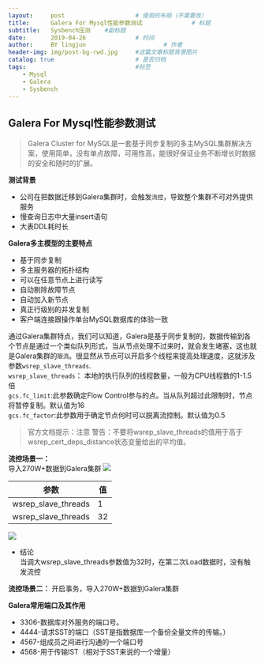 ```yaml
---
layout:     post   				    # 使用的布局（不需要改）
title:      Galera For Mysql性能参数测试 				# 标题 
subtitle:   Sysbench压测    #副标题
date:       2019-04-26 				# 时间
author:     BY lingjun						# 作者
header-img: img/post-bg-rwd.jpg 	#这篇文章标题背景图片
catalog: true 						# 是否归档
tags:								#标签
    - Mysql
    - Galera
    - Sysbench
---
```


## Galera For Mysql性能参数测试

>Galera Cluster for MySQL是一套基于同步复制的多主MySQL集群解决方案，使用简单，没有单点故障，可用性高，能很好保证业务不断增长时数据的安全和随时的扩展。

**测试背景**
- 公司在把数据迁移到Galera集群时，会触发`流控`，导致整个集群不可对外提供服务
- 慢查询日志中大量insert语句
- 大表DDL耗时长

**Galera多主模型的主要特点**  
- 基于同步复制
- 多主服务器的拓扑结构
- 可以在任意节点上进行读写
- 自动剔除故障节点
- 自动加入新节点
- 真正行级别的并发复制
- 客户端连接跟操作单台MySQL数据库的体验一致

通过Galera集群特点，我们可以知道，Galera是基于同步复制的，数据传输到各个节点是通过一个类似队列形式，当从节点处理不过来时，就会发生堵塞，这也就是Galera集群的`限流`。很显然从节点可以开启多个线程来提高处理速度，这就涉及参数`wsrep_slave_threads`.  
`wsrep_slave_threads`： 本地的执行队列的线程数量，一般为CPU线程数的1-1.5倍  
`gcs.fc_limit`:此参数确定Flow Control参与的点。当从队列超过此限制时，节点将暂停复制。默认值为16  
`gcs.fc_factor`:此参数用于确定节点何时可以脱离流控制。默认值为0.5
>官方文档提示：注意 警告：不要将wsrep_slave_threads的值用于高于wsrep_cert_deps_distance状态变量给出的平均值。

**流控场景一：**  
导入270W+数据到Galera集群
![](https://i.loli.net/2019/04/30/5cc7c7999ca93.jpg)

|参数|值|
|--|--|
|wsrep_slave_threads|1|
|wsrep_slave_threads|32|

![](https://i.loli.net/2019/04/30/5cc7e982139c5.jpg)
- 结论  
当调大wsrep_slave_threads参数值为32时，在第二次Load数据时，没有触发流控

**流控场景二：**
开启事务，导入270W+数据到Galera集群







**Galera常用端口及其作用**
- 3306-数据库对外服务的端口号。
- 4444-请求SST的端口（SST是指数据库一个备份全量文件的传输。）
- 4567-组成员之间进行沟通的一个端口号
- 4568-用于传输IST（相对于SST来说的一个增量）

